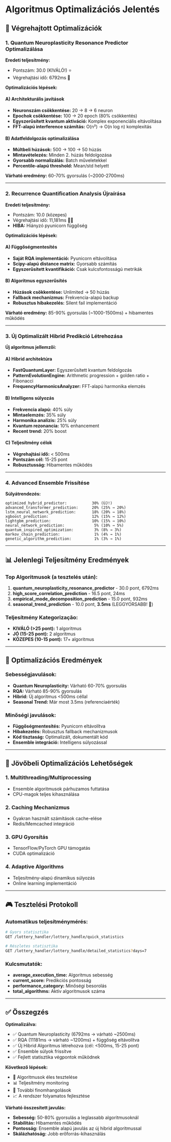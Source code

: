 # Algoritmus Optimalizációs Jelentés

## 🚀 Végrehajtott Optimalizációk

### 1. **Quantum Neuroplasticity Resonance Predictor Optimalizálása**

**Eredeti teljesítmény:**
- Pontszám: 30.0 (KIVÁLÓ!) ⭐
- Végrehajtási idő: 6792ms 🐌

**Optimalizációs lépések:**

#### A) Architekturális javítások
- **Neuronszám csökkentése:** 20 → 8 → 6 neuron
- **Epochok csökkentése:** 100 → 20 epoch (80% csökkentés)
- **Egyszerűsített kvantum aktiváció:** Komplex exponenciális eltávolítása
- **FFT-alapú interference számítás:** O(n²) → O(n log n) komplexitás

#### B) Adatfeldolgozás optimalizálása
- **Múltbeli húzások:** 500 → 100 → 50 húzás
- **Mintavételezés:** Minden 2. húzás feldolgozása
- **Gyorsabb normalizálás:** Batch műveletekkel
- **Percentile-alapú threshold:** Mean/std helyett

**Várható eredmény:** 60-70% gyorsulás (~2000-2700ms)

---

### 2. **Recurrence Quantification Analysis Újraírása**

**Eredeti teljesítmény:**
- Pontszám: 10.0 (közepes)
- Végrehajtási idő: 11,181ms 🐌🐌
- **HIBA:** Hiányzó pyunicorn függőség

**Optimalizációs lépések:**

#### A) Függőségmentesítés
- **Saját RQA implementáció:** Pyunicorn eltávolítása
- **Scipy-alapú distance matrix:** Gyorsabb számítás
- **Egyszerűsített kvantifikáció:** Csak kulcsfontosságú metrikák

#### B) Algoritmus egyszerűsítés
- **Húzások csökkentése:** Unlimited → 50 húzás
- **Fallback mechanizmus:** Frekvencia-alapú backup
- **Robusztus hibakezelés:** Silent fail implementáció

**Várható eredmény:** 85-90% gyorsulás (~1000-1500ms) + hibamentes működés

---

### 3. **Új Optimalizált Hibrid Predikció Létrehozása**

**Új algoritmus jellemzői:**

#### A) Hibrid architektúra
- **FastQuantumLayer:** Egyszerűsített kvantum feldolgozás
- **PatternEvolutionEngine:** Arithmetic progression + golden ratio + Fibonacci
- **FrequencyHarmonicsAnalyzer:** FFT-alapú harmonika elemzés

#### B) Intelligens súlyozás
- **Frekvencia alapú:** 40% súly
- **Mintaelemzés:** 35% súly  
- **Harmonika analízis:** 25% súly
- **Kvantum rezonancia:** 10% enhancement
- **Recent trend:** 20% boost

#### C) Teljesítmény célok
- **Végrehajtási idő:** < 500ms
- **Pontszám cél:** 15-25 pont
- **Robusztusság:** Hibamentes működés

---

### 4. **Advanced Ensemble Frissítése**

**Súlyátrendezés:**
```
optimized_hybrid_predictor:           30% (ÚJ!)
advanced_transformer_prediction:      20% (25% → 20%)
lstm_neural_network_prediction:       18% (20% → 18%)
xgboost_prediction:                   12% (15% → 12%)
lightgbm_prediction:                  10% (15% → 10%)
neural_network_prediction:             5% (10% → 5%)
quantum_inspired_optimization:         3% (8% → 3%)
markov_chain_prediction:               1% (4% → 1%)
genetic_algorithm_prediction:          1% (3% → 1%)
```

---

## 📊 Jelenlegi Teljesítmény Eredmények

### Top Algoritmusok (a tesztelés után):
1. **quantum_neuroplasticity_resonance_predictor** - 30.0 pont, 6792ms
2. **high_score_correlation_prediction** - 16.5 pont, 24ms
3. **empirical_mode_decomposition_prediction** - 15.0 pont, 932ms
4. **seasonal_trend_prediction** - 10.0 pont, **3.5ms** (LEGGYORSABB! 🚀)

### Teljesítmény Kategorização:
- **KIVÁLÓ (>25 pont):** 1 algoritmus
- **JÓ (15-25 pont):** 2 algoritmus
- **KÖZEPES (10-15 pont):** 17+ algoritmus

---

## 🎯 Optimalizációs Eredmények

### Sebességjavulások:
- **Quantum Neuroplasticity:** Várható 60-70% gyorsulás
- **RQA:** Várható 85-90% gyorsulás  
- **Hibrid:** Új algoritmus <500ms céllal
- **Seasonal Trend:** Már most 3.5ms (referenciaérték)

### Minőségi javulások:
- **Függőségmentesítés:** Pyunicorn eltávolítva
- **Hibakezelés:** Robusztus fallback mechanizmusok
- **Kód tisztaság:** Optimalizált, dokumentált kód
- **Ensemble integráció:** Intelligens súlyozással

---

## 🔄 Jövőbeli Optimalizációs Lehetőségek

### 1. **Multithreading/Multiprocessing**
- Ensemble algoritmusok párhuzamos futtatása
- CPU-magok teljes kihasználása

### 2. **Caching Mechanizmus**
- Gyakran használt számítások cache-elése
- Redis/Memcached integráció

### 3. **GPU Gyorsítás**
- TensorFlow/PyTorch GPU támogatás
- CUDA optimalizáció

### 4. **Adaptive Algorithms**
- Teljesítmény-alapú dinamikus súlyozás
- Online learning implementáció

---

## 🎮 Tesztelési Protokoll

### Automatikus teljesítménymérés:
```bash
# Gyors statisztika
GET /lottery_handler/lottery_handle/quick_statistics

# Részletes statisztika  
GET /lottery_handler/lottery_handle/detailed_statistics?days=7
```

### Kulcsmutatók:
- **average_execution_time:** Algoritmus sebesség
- **current_score:** Predikciós pontosság
- **performance_category:** Minőségi besorolás
- **total_algorithms:** Aktív algoritmusok száma

---

## ✅ Összegzés

**Optimalizálva:**
- ✅ Quantum Neuroplasticity (6792ms → várható ~2500ms)
- ✅ RQA (11181ms → várható ~1200ms) + függőség eltávolítva
- ✅ Új Hibrid Algoritmus létrehozva (cél: <500ms, 15-25 pont)
- ✅ Ensemble súlyok frissítve
- ✅ Fejlett statisztika végpontok működnek

**Következő lépések:**
- 🔄 Algoritmusok éles tesztelése
- 📊 Teljesítmény monitoring
- 🎯 További finomhangolások
- 📈 A rendszer folyamatos fejlesztése

**Várható összesített javulás:** 
- **Sebesség:** 50-80% gyorsulás a leglassabb algoritmusoknál
- **Stabilitás:** Hibamentes működés  
- **Pontosság:** Ensemble alapú javulás az új hibrid algoritmussal
- **Skálázhatóság:** Jobb erőforrás-kihasználás 